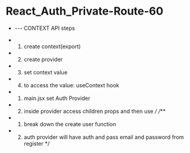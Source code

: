 # React_Auth_Private-Route-60

 * --- CONTEXT API steps
 
 * 1. create context(export)
 * 2. create provider
 * 3. set context value
 * 4. to access the value: useContext hook

 * 1. main.jsx set Auth Provider
 * 2. inside provider access children props and then use
 */
/***
 * 1. break down the create user function
 * 2. auth provider will have auth and  pass email and password from register
 */
